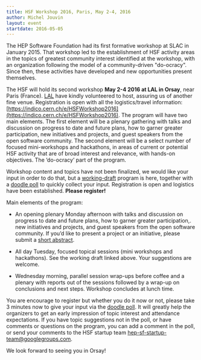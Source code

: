 ```yaml
---
title: HSF Workshop 2016, Paris, May 2-4, 2016
author: Michel Jouvin
layout: event
startdate: 2016-05-05
---
```




The HEP Software Foundation had its first formative workshop at SLAC in January 2015. That workshop led to the establishment of HSF activity areas in the topics of greatest community interest identified at the workshop, with an organization following the model of a community-driven "do-ocracy". Since then, these activities have developed and new opportunities present themselves.

The HSF will hold its second workshop **May 2-4 2016 at LAL in Orsay**, near Paris (France). [LAL](http://www.lal.in2p3.fr/?lang=en) have kindly volunteered to host, assuring us of another fine venue. Registration is open with all the logistics/travel information: [https://indico.cern.ch/e/HSFWorkshop2016](https://indico.cern.ch/e/HSFWorkshop2016). The program will have two main elements. The first element will be a plenary gathering with talks and discussion on progress
 to date and future plans, how to garner greater participation, new initiatives and projects, and guest speakers from the open software community. The second element will be a select number of focused mini-workshops and hackathons, in areas of current or potential HSF activity that are of broad interest and relevance, with hands-on objectives. The ‘do-ocracy’ part of the program.

Workshop content and topics have not been finalized, we would like your input in order to do that, but a [working-draft](https://indico.cern.ch/event/496146/timetable) program is here, together with a [doodle poll](http://doodle.com/poll/8hpxredhnci2i8xh) to quickly collect your input. Registration is open and logistics have been established. **Please register!**

<!--more-->

Main elements of the program:

* An opening plenary Monday afternoon with talks and discussion on progress to date and future plans, how to garner greater participation,. new initiatives and projects, and guest speakers from the open software community. If you’d like to present a project or an initiative, please submit a [short abstract](https://indico.cern.ch/event/496146/call-for-abstracts/submit).

* All day Tuesday, focused topical sessions (mini workshops and hackathons). See the working draft linked above. Your suggestions are welcome.

* Wednesday morning, parallel session wrap-ups before coffee and a plenary with reports out of the sessions followed by a wrap-up on conclusions and next steps. Workshop concludes at lunch time.

You are encourage to register but whether you do it now or not, please take 3 minutes now to give your input via the [doodle poll](http://doodle.com/poll/8hpxredhnci2i8xh). It will greatly help the organizers to get an early impression of topic interest and attendance expectations. If you have topic suggestions not in the poll, or have comments or questions on the program, you can add a comment in the poll, or send your comments to the HSF startup team hep-sf-startup-team@googlegroups.com.

We look forward to seeing you in Orsay! 
